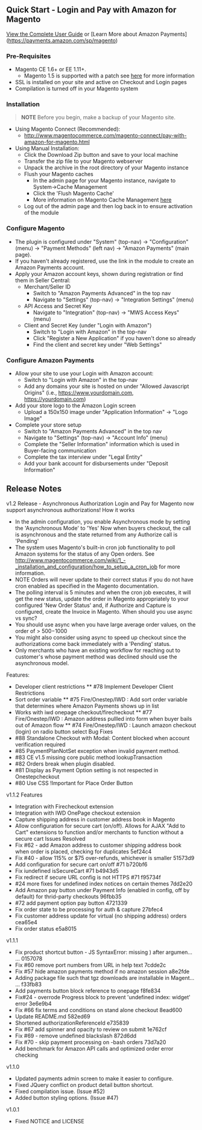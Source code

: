## Quick Start - Login and Pay with Amazon for Magento

[View the Complete User Guide](https://github.com/amzn/amazon-payments-magento-plugin/wiki)
or [Learn More about Amazon Payments] (https://payments.amazon.com/sp/magento)


### Pre-Requisites
* Magento CE 1.6+ or EE 1.11+.
    * Magento 1.5 is supported with a patch see [here](https://github.com/amzn/amazon-payments-magento-plugin/wiki/Magento-1.5-Compatibility) for more information
* SSL is installed on your site and active on Checkout and Login pages
* Compilation is turned off in your Magento system


### Installation
> **NOTE** Before you begin, make a backup of your Magento site.

* Using Magento Connect (Recommended):
    * http://www.magentocommerce.com/magento-connect/pay-with-amazon-for-magento.html
* Using Manual Installation:
    * Click the Download Zip button and save to your local machine
    * Transfer the zip file to your Magento webserver
    * Unpack the archive in the root directory of your Magento instance
    * Flush your Magento caches
        * In the admin page for your Magento instance, navigate to System->Cache Management
        * Click the 'Flush Magento Cache'
        * More information on Magento Cache Management [here](http://www.magentocommerce.com/knowledge-base/entry/cache-storage-management)
    * Log out of the admin page and then log back in to ensure activation of the module


### Configure Magento
* The plugin is configured under "System" (top-nav) -> "Configuration" (menu) -> "Payment Methods" (left nav) -> "Amazon Payments" (main page).
* If you haven't already registered, use the link in the module to create an Amazon Payments account.
* Apply your Amazon account keys, shown during registration or find them in Seller Central:
    * Merchant/Seller ID
       * Switch to "Amazon Payments Advanced" in the top nav
       * Navigate to "Settings" (top-nav) -> "Integration Settings" (menu)
    * API Access and Secret Key
       * Navigate to "Integration" (top-nav) -> "MWS Access Keys" (menu)
    * Client and Secret Key (under "Login with Amazon")
       * Switch to "Login with Amazon" in the top-nav
       * Click "Register a New Application" if you haven't done so already
       * Find the client and secret key under "Web Settings"


### Configure Amazon Payments
 * Allow your site to use your Login with Amazon account:
    * Switch to "Login with Amazon" in the top-nav
    * Add any domains your site is hosted on under "Allowed Javascript Origins" (i.e., https://www.yourdomain.com, https://yourdomain.com)
 * Add your store logo to the Amazon Login screen
    * Upload a 150x150 image under "Application Information" -> "Logo Image"
 * Complete your store setup
    * Switch to "Amazon Payments Advanced" in the top nav
    * Navigate to "Settings" (top-nav) -> "Account Info" (menu)
    * Complete the "Seller Information" information which is used in Buyer-facing communication
    * Complete the tax interview under "Legal Entity"
    * Add your bank account for disbursements under "Deposit Information"

## Release Notes

v1.2 Release - Asynchronous Authorization
Login and Pay for Magento now support asynchronous authorizations!
How it works
* In the admin configuration, you enable Asynchronous mode by setting the 'Asynchronous Mode' to 'Yes' Now when buyers checkout, the call is asynchronous and the state returned from any Authorize call is 'Pending'
* The system uses Magento's built-in cron job functionality to poll Amazon systems for the status of any Open orders. See http://www.magentocommerce.com/wiki/1_-_installation_and_configuration/how_to_setup_a_cron_job for more information.
* NOTE Orders will never update to their correct status if you do not have cron enabled as specified in the Magento documentation.
* The polling interval is 5 minutes and when the cron job executes, it will get the new status, update the order in Magento appropriately to your configured 'New Order Status' and, if Authorize and Capture is configured, create the Invoice in Magento.
When should you use async vs sync?
* You should use async when you have large average order values, on the order of > $500-$1000
* You might also consider using async to speed up checkout since the authorizations come back immediately with a 'Pending' status.
* Only merchants who have an existing workflow for reaching out to customer's whose payment method was declined should use the asynchronous model.

Features:
* Developer client restrictions
** #78 Implement Developer Client Restrictions
* Sort order variable
** #75 Fire/Onestep/IWD : Add sort order variable that determines where Amazon Payments shows up in list
* Works with iwd onepage checkout/firecheckout
** #77 Fire/Onestep/IWD : Amazon address pullled into form when buyer bails out of Amazon flow
** #74 Fire/Onestep/IWD : Launch amazon checkout (login) on radio button select
Bug Fixes
* #88 Standalone Checkout with Modal: Content blocked when account verification required
* #85 PaymentPlanNotSet exception when invalid payment method.
* #83 CE v1.5 missing core public method lookupTransaction
* #82 Orders break when plugin disabled.
* #81 Display as Payment Option setting is not respected in Onestepcheckout
* #80 Use CSS !Important for Place Order Button

v1.1.2
Features
* Integration with Firecheckout extension
* Integration with IWD OnePage checkout extension
* Capture shipping address in customer address book in Magento
* Allow configuration for secure cart (on/off). Allows for AJAX "Add to Cart" extensions to function and/or merchants to function without a secure cart
Issues Resolved
* Fix #62 - add Amazon address to customer shipping address book when order is placed, checking for duplicates 5ef24c4
* Fix #40 - allow 115% or $75 over-refunds, whichever is smaller 51573d9
* Add configuration for secure cart on/off #71 b720bf6
* Fix iundefined isSecureCart #71 b4943d5
* Fix redirect if secure URL config is not HTTPS #71 f95734f
* #24 more fixes for undefined index notices on certain themes 7dd2e20
* Add Amazon pay button under Payment Info (enabled in config, off by default) for thrid-party checkouts 96fbb35
* #72 add payment option pay button 4721339
* Fix order state to be processing for auth & capture 27bfec4
* Fix customer address update for virtual (no shipping address) orders cea65e4
* Fix order status e5a8015

v1.1.1 
* Fix product shortcut button - JS SyntaxError: missing ) after argumen… … 0157078
* Fix #60 remove port numbers from URL in help text 7cdde2c
* Fix #57 hide amazon payments method if no amazon session a8e2fde
* Adding package file such that tgz downloads are installable in Magent… … f33fb83
* Add payments button block reference to onepage f8fe834
* Fix#24 - overrode Progress block to prevent 'undefined index: widget' error 3e6e9b4
* Fix #66 fix terms and conditions on stand alone checkout 8ead600
* Update README.md 582ed69
* Shortened authorizationReferenceId e735839
* Fix #67 add spinner and opacity to review on submit 1e762cf
* Fix #69 - remove undefined blackslash 872d6dd
* Fix #70 - skip payment processing on -bash orders 73d7a20
* Add benchmark for Amazon API calls and optimized order error checking

v1.1.0
* Updated payments admin screen to make it easier to configure.
* Fixed JQuery conflict on product detail button shortcut.
* Fixed compilation issue. (Issue #52)
* Added button styling options. (Issue #47)

v1.0.1
* Fixed NOTICE and LICENSE

